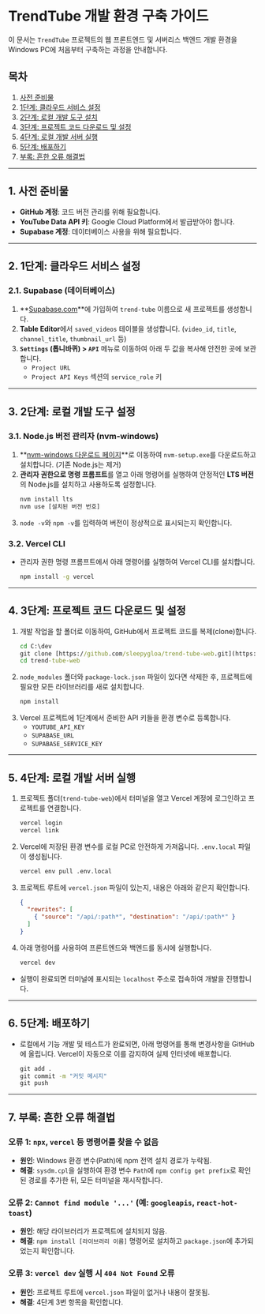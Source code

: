 # TrendTube 개발 환경 구축 가이드

이 문서는 `TrendTube` 프로젝트의 웹 프론트엔드 및 서버리스 백엔드 개발 환경을 Windows PC에 처음부터 구축하는 과정을 안내합니다.

## 목차

1.  [사전 준비물](#1-사전-준비물)
2.  [1단계: 클라우드 서비스 설정](#2-1단계-클라우드-서비스-설정)
3.  [2단계: 로컬 개발 도구 설치](#3-2단계-로컬-개발-도구-설정)
4.  [3단계: 프로젝트 코드 다운로드 및 설정](#4-3단계-프로젝트-코드-다운로드-및-설정)
5.  [4단계: 로컬 개발 서버 실행](#5-4단계-로컬-개발-서버-실행)
6.  [5단계: 배포하기](#6-5단계-배포하기)
7.  [부록: 흔한 오류 해결법](#7-부록-흔한-오류-해결법)

---

## 1. 사전 준비물

-   **GitHub 계정**: 코드 버전 관리를 위해 필요합니다.
-   **YouTube Data API 키**: Google Cloud Platform에서 발급받아야 합니다.
-   **Supabase 계정**: 데이터베이스 사용을 위해 필요합니다.

---

## 2. 1단계: 클라우드 서비스 설정

### 2.1. Supabase (데이터베이스)

1.  **[Supabase.com](https://supabase.com/)**에 가입하여 `trend-tube` 이름으로 새 프로젝트를 생성합니다.
2.  **Table Editor**에서 `saved_videos` 테이블을 생성합니다. (`video_id`, `title`, `channel_title`, `thumbnail_url` 등)
3.  **`Settings` (톱니바퀴) > `API`** 메뉴로 이동하여 아래 두 값을 복사해 안전한 곳에 보관합니다.
    -   `Project URL`
    -   `Project API Keys` 섹션의 `service_role` 키

---

## 3. 2단계: 로컬 개발 도구 설정

### 3.1. Node.js 버전 관리자 (nvm-windows)

1.  **[nvm-windows 다운로드 페이지](https://github.com/coreybutler/nvm-windows/releases)**로 이동하여 `nvm-setup.exe`를 다운로드하고 설치합니다. (기존 Node.js는 제거)
2.  **관리자 권한으로 명령 프롬프트**를 열고 아래 명령어를 실행하여 안정적인 **LTS 버전**의 Node.js를 설치하고 사용하도록 설정합니다.
    ```cmd
    nvm install lts
    nvm use [설치된 버전 번호]
    ```
3.  `node -v`와 `npm -v`를 입력하여 버전이 정상적으로 표시되는지 확인합니다.

### 3.2. Vercel CLI

-   관리자 권한 명령 프롬프트에서 아래 명령어를 실행하여 Vercel CLI를 설치합니다.
    ```cmd
    npm install -g vercel
    ```

---

## 4. 3단계: 프로젝트 코드 다운로드 및 설정

1.  개발 작업을 할 폴더로 이동하여, GitHub에서 프로젝트 코드를 복제(clone)합니다.
    ```cmd
    cd C:\dev
    git clone [https://github.com/sleepygloa/trend-tube-web.git](https://github.com/sleepygloa/trend-tube-web.git)
    cd trend-tube-web
    ```
2.  `node_modules` 폴더와 `package-lock.json` 파일이 있다면 삭제한 후, 프로젝트에 필요한 모든 라이브러리를 새로 설치합니다.
    ```cmd
    npm install
    ```
3.  Vercel 프로젝트에 1단계에서 준비한 API 키들을 환경 변수로 등록합니다.
    -   `YOUTUBE_API_KEY`
    -   `SUPABASE_URL`
    -   `SUPABASE_SERVICE_KEY`

---

## 5. 4단계: 로컬 개발 서버 실행

1.  프로젝트 폴더(`trend-tube-web`)에서 터미널을 열고 Vercel 계정에 로그인하고 프로젝트를 연결합니다.
    ```cmd
    vercel login
    vercel link
    ```
2.  Vercel에 저장된 환경 변수를 로컬 PC로 안전하게 가져옵니다. `.env.local` 파일이 생성됩니다.
    ```cmd
    vercel env pull .env.local
    ```
3.  프로젝트 루트에 `vercel.json` 파일이 있는지, 내용은 아래와 같은지 확인합니다.
    ```json
    {
      "rewrites": [
        { "source": "/api/:path*", "destination": "/api/:path*" }
      ]
    }
    ```
4.  아래 명령어를 사용하여 프론트엔드와 백엔드를 동시에 실행합니다.
    ```cmd
    vercel dev
    ```
-   실행이 완료되면 터미널에 표시되는 `localhost` 주소로 접속하여 개발을 진행합니다.

---

## 6. 5단계: 배포하기

-   로컬에서 기능 개발 및 테스트가 완료되면, 아래 명령어를 통해 변경사항을 GitHub에 올립니다. Vercel이 자동으로 이를 감지하여 실제 인터넷에 배포합니다.
    ```cmd
    git add .
    git commit -m "커밋 메시지"
    git push
    ```

---

## 7. 부록: 흔한 오류 해결법

### 오류 1: `npx`, `vercel` 등 명령어를 찾을 수 없음
-   **원인**: Windows 환경 변수(Path)에 npm 전역 설치 경로가 누락됨.
-   **해결**: `sysdm.cpl`을 실행하여 환경 변수 `Path`에 `npm config get prefix`로 확인된 경로를 추가한 뒤, 모든 터미널을 재시작합니다.

### 오류 2: `Cannot find module '...'` (예: `googleapis`, `react-hot-toast`)
-   **원인**: 해당 라이브러리가 프로젝트에 설치되지 않음.
-   **해결**: `npm install [라이브러리 이름]` 명령어로 설치하고 `package.json`에 추가되었는지 확인합니다.

### 오류 3: `vercel dev` 실행 시 `404 Not Found` 오류
-   **원인**: 프로젝트 루트에 `vercel.json` 파일이 없거나 내용이 잘못됨.
-   **해결**: 4단계 3번 항목을 확인합니다.